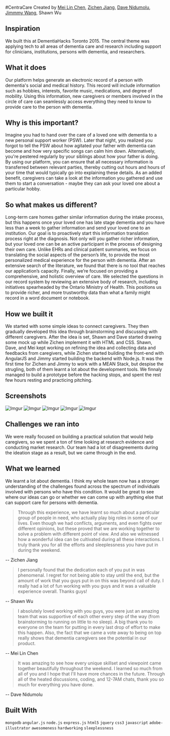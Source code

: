 #CentraCare
Created by [Mei Lin Chen](https://github.com/Mei-Lin-Chen), [Zichen Jiang](http://alicj.github.io), [Dave Nidumolu](https://github.com/dnidumolu), [Jimmmy Wang](http://jimicy.com), Shawn Wu

Inspiration
--
We built this at DementiaHacks Toronto 2015. The central theme was applying tech to all areas of dementia care and research including support for clinicians, institutions, persons with dementia, and researchers.

What it does
--
Our platform helps generate an electronic record of a person with dementia's social and medical history. This record will include information such as hobbies, interests, favorite music, medications, and degree of mobility. Using this information, new caregivers or members involved in the circle of care can seamlessly access everything they need to know to provide care to the person with dementia.

Why is this important?
--
Imagine you had to hand over the care of a loved one with dementia to a new personal support worker (PSW). Later that night, you realized you forgot to tell the PSW about how agitated your father with dementia can become and how very specific songs can calm him down. Alternatively, you're pestered regularly by your siblings about how your father is doing. By using our platform, you can ensure that all necessary information is transferred between relevant parties, thereby cutting out hours and hours of your time that would typically go into explaining these details. As an added benefit, caregivers can take a look at the information you gathered and use them to start a conversation - maybe they can ask your loved one about a particular hobby.

So what makes us different?
--
Long-term care homes gather similar information during the intake process, but this happens once your loved one has late stage dementia and you have less than a week to gather information and send your loved one to an institution. Our goal is to proactively start this information translation process right at the diagnosis. Not only will you gather richer information, but your loved one can be an active participant in the process of designing their own care. Unlike EHRs and clinical patient summaries, we focus on translating the social aspects of the person’s life, to provide the most personalized medical experience for the person with dementia. After an extensive search of the literature, we found that there is no tool that reaches our application’s capacity. Finally, we’re focused on providing a comprehensive, and holistic overview of care. We selected the questions in our record system by reviewing an extensive body of research, including initiatives spearheaded by the Ontario Ministry of Health. This positions us to provide richer, and more trustworthy data than what a family might record in a word document or notebook.

How we built it
--
We started with some simple ideas to connect caregivers. They then gradually developed this idea through brainstorming and discussing with different caregivers. After the idea is set, Shawn and Dave started drawing some mock up while Zichen implement it with HTML and CSS. Shawn, Dave, and Mei kept working on refining the idea and collecting data and feedbacks from caregivers, while Zichen started building the front-end with AngularJS and Jimmy started building the backend with Node.js. It was the first time for Zichen and Jimmy to work with a MEAN Stack, but despise the strugling, both of them learnt a lot about the development tools. We finnaly managed to build a prototype before the hacking stops, and spent the rest few hours resting and practicing pitching.

Screenshots
--
![Imgur](http://i.imgur.com/FjSvYOy.png)
![Imgur](http://i.imgur.com/ciCR4Se.png)
![Imgur](http://i.imgur.com/znRwnJK.png)
![Imgur](http://i.imgur.com/2PWos1N.png)
![Imgur](http://i.imgur.com/z84NPCm.png)

Challenges we ran into
--
We were really focused on building a practical solution that would help caregivers, so we spent a ton of time looking at research evidence and conducting market research. Our team had a lot of disagreements during the ideation stage as a result, but we came through in the end.

What we learned
--
We learnt a lot about dementia. I think my whole team now has a stronger understanding of the challenges found across the spectrum of individuals involved with persons who have this condition. It would be great to see where our ideas can go or whether we can come up with anything else that can support care for persons with dementia.

> Through this experience, we have learnt so much about a particular group of people in need, who actually play big roles in some of our lives. Even though we had conflicts, arguments, and even fights over different opinions, but these proved that we are working together to solve a problem with different point of view. And also we witnessed how a wonderful idea can be cultivated during all these interactions. I truly thank you for all the efforts and sleeplessness you have put in during the weekend.

-- Zichen Jiang

> I personally found that the dedication each of you put in was phenomenal. I regret for not being able to stay until the end, but the amount of work that you guys put in on this was beyond call of duty. I really had a lot of fun working with you guys and it was a valuable experience overall. Thanks guys!

-- Shawn Wu

> I absolutely loved working with you guys, you were just an amazing team that was supportive of each other every step of the way (from brainstorming to running on little to no sleep). A big thank you to everyone on the team for putting in every last drop of effort to make this happen. Also, the fact that we came a vote away to being on top really shows that dementia caregivers see the potential in our product.

-- Mei Lin Chen

> It was amazing to see how every unique skillset and viewpoint came together beautifully throughout the weekend. I learned so much from all of you and I hope that I'll have more chances in the future. Through all of the heated discussions, coding, and 12-7AM chats, thank you so much for everything you have done. 

-- Dave Nidumolu

Built With
--
`mongodb`
`angular.js`
`node.js`
`express.js`
`html5`
`jquery`
`css3`
`javascript`
`adobe-illustrator`
`awesomeness`
`hardworking`
`sleeplessness`
